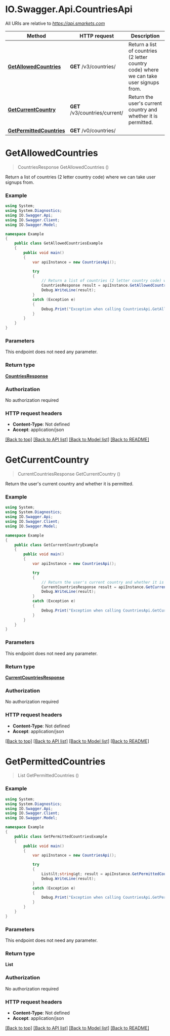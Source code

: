 # IO.Swagger.Api.CountriesApi

All URIs are relative to *https://api.smarkets.com*

Method | HTTP request | Description
------------- | ------------- | -------------
[**GetAllowedCountries**](CountriesApi.md#getallowedcountries) | **GET** /v3/countries/ | Return a list of countries (2 letter country code) where we can take user signups from.
[**GetCurrentCountry**](CountriesApi.md#getcurrentcountry) | **GET** /v3/countries/current/ | Return the user&#x27;s current country and whether it is permitted.
[**GetPermittedCountries**](CountriesApi.md#getpermittedcountries) | **GET** /v0/countries/ | 

<a name="getallowedcountries"></a>
# **GetAllowedCountries**
> CountriesResponse GetAllowedCountries ()

Return a list of countries (2 letter country code) where we can take user signups from.

### Example
```csharp
using System;
using System.Diagnostics;
using IO.Swagger.Api;
using IO.Swagger.Client;
using IO.Swagger.Model;

namespace Example
{
    public class GetAllowedCountriesExample
    {
        public void main()
        {
            var apiInstance = new CountriesApi();

            try
            {
                // Return a list of countries (2 letter country code) where we can take user signups from.
                CountriesResponse result = apiInstance.GetAllowedCountries();
                Debug.WriteLine(result);
            }
            catch (Exception e)
            {
                Debug.Print("Exception when calling CountriesApi.GetAllowedCountries: " + e.Message );
            }
        }
    }
}
```

### Parameters
This endpoint does not need any parameter.

### Return type

[**CountriesResponse**](CountriesResponse.md)

### Authorization

No authorization required

### HTTP request headers

 - **Content-Type**: Not defined
 - **Accept**: application/json

[[Back to top]](#) [[Back to API list]](../README.md#documentation-for-api-endpoints) [[Back to Model list]](../README.md#documentation-for-models) [[Back to README]](../README.md)
<a name="getcurrentcountry"></a>
# **GetCurrentCountry**
> CurrentCountriesResponse GetCurrentCountry ()

Return the user's current country and whether it is permitted.

### Example
```csharp
using System;
using System.Diagnostics;
using IO.Swagger.Api;
using IO.Swagger.Client;
using IO.Swagger.Model;

namespace Example
{
    public class GetCurrentCountryExample
    {
        public void main()
        {
            var apiInstance = new CountriesApi();

            try
            {
                // Return the user's current country and whether it is permitted.
                CurrentCountriesResponse result = apiInstance.GetCurrentCountry();
                Debug.WriteLine(result);
            }
            catch (Exception e)
            {
                Debug.Print("Exception when calling CountriesApi.GetCurrentCountry: " + e.Message );
            }
        }
    }
}
```

### Parameters
This endpoint does not need any parameter.

### Return type

[**CurrentCountriesResponse**](CurrentCountriesResponse.md)

### Authorization

No authorization required

### HTTP request headers

 - **Content-Type**: Not defined
 - **Accept**: application/json

[[Back to top]](#) [[Back to API list]](../README.md#documentation-for-api-endpoints) [[Back to Model list]](../README.md#documentation-for-models) [[Back to README]](../README.md)
<a name="getpermittedcountries"></a>
# **GetPermittedCountries**
> List<string> GetPermittedCountries ()



### Example
```csharp
using System;
using System.Diagnostics;
using IO.Swagger.Api;
using IO.Swagger.Client;
using IO.Swagger.Model;

namespace Example
{
    public class GetPermittedCountriesExample
    {
        public void main()
        {
            var apiInstance = new CountriesApi();

            try
            {
                List&lt;string&gt; result = apiInstance.GetPermittedCountries();
                Debug.WriteLine(result);
            }
            catch (Exception e)
            {
                Debug.Print("Exception when calling CountriesApi.GetPermittedCountries: " + e.Message );
            }
        }
    }
}
```

### Parameters
This endpoint does not need any parameter.

### Return type

**List<string>**

### Authorization

No authorization required

### HTTP request headers

 - **Content-Type**: Not defined
 - **Accept**: application/json

[[Back to top]](#) [[Back to API list]](../README.md#documentation-for-api-endpoints) [[Back to Model list]](../README.md#documentation-for-models) [[Back to README]](../README.md)
